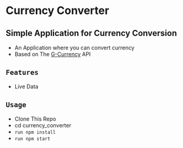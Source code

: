 # Currency Converter
## Simple Application for Currency Conversion

- An Application where you can convert currency
- Based on The [G-Currency](https://github.com/coolguy08/G-Currency) API



## `Features`
- Live Data

## `Usage`
- Clone This Repo
- cd currency_converter
- ```run npm install```
- ```run npm start```



















